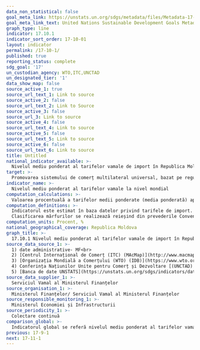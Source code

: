 ```yaml
---
data_non_statistical: false
goal_meta_link: https://unstats.un.org/sdgs/metadata/files/Metadata-17-10-01.pdf
goal_meta_link_text: United Nations Sustainable Development Goals Metadata (pdf 468kB)
graph_type: line
indicator: 17.10.1
indicator_sort_order: 17-10-01
layout: indicator
permalink: /17-10-1/
published: true
reporting_status: complete
sdg_goal: '17'
un_custodian_agency: WTO,ITC,UNCTAD
un_designated_tier: '1'
data_show_map: false
source_active_1: true
source_url_text_1: Link to source
source_active_2: false
source_url_text_2: Link to Source
source_active_3: false
source_url_3: Link to source
source_active_4: false
source_url_text_4: Link to source
source_active_5: false
source_url_text_5: Link to source
source_active_6: false
source_url_text_6: Link to source
title: Untitled
national_indicator_available: >-
  Nivelul mediu ponderat al tarifelor vamale de import în Republica Moldova
target: >-
  Promovarea sistemului de comerț multilateral universal, bazat pe reguli, deschis,    nediscriminatoriu și echitabil în cadrul Organizației Mondiale a Comerțului, inclusiv prin încheierea negocierilor în cadrul Agendei de dezvoltare de la Doha
indicator_name: >-
  Nivelul mediu ponderat al tarifelor vamale la nivel mondial
computation_calculations: >-
  Valoarea procentuală a tarifelor medii ponderate (media ponderată) aplicate importurilor de mărfuri din capitolul 01-97 al Sistemului armonizat  de descriere și codificare a mărfurilor.
computation_definitions: >-
  Indicatorul este estimat în baza datelor privind tarifele de import. Pentru a include toate tarifele, unele taxe care nu sunt exprimate într-o formă ad valorem (de exemplu, taxe speciale) sunt transformate în echivalente ad valorem (adică, ca procent din valoarea importurilor). Conversia se efectuează la un tarif. nivel de linie pentru fiecare importator folosind metoda costului unitar. Valorile unității de import sunt calculate din valorile și cantitățile de import. Doar un număr limitat de rate tarifare care nu sunt ad valorem (adică taxe tehnice) nu pot fi furnizate de echivalenți ad valorem (AVE) și sunt excluse din calcul. Această metodologie permite, de asemenea, comparația între țări. Măsurile și taxele de remediere a comerțului nu sunt considerate ca fiind tarife.<br> 
  Clasificarea mărfurilor se realizează reieșind din prevederile Convenției internațională privind sistemul armonizat de descriere și codificare a mărfurilor (la care Republica Moldova a aderat în anul 2004 prin Legea nr.112 ), care este unul din documentele de bază elaborate de Organizația Mondială a Vămilor. Pentru unificarea clasificării mărfurilor, este utilizată anexa la Convenția vizată, în care se regăsește o Nomenclatură universală a mărfurilor, utilizată la moment de 207 țări ale lumii în calitate de bază a tarifelor vamale de export/import, dar și în scopuri statistice. Nomenclatura combinată a mărfurilor este divizată în  21 de secțiuni, 97 capitole, 1200 de poziții tarifare și peste 5100 de subpoziții tarifare, în baza căreia se elaborează și se gestionează Tariful Vamal Integrat al Republicii Moldova (TARIM). În TARIM sunt stocate informații cu privire la măsurile tarifare și măsurile de politică economică aplicabile mărfurilor importate în Republica Moldova/exportate din Republica Moldova. TARIM-ul este publicat pe pagina web oficială a Serviciului Vamal (Legea nr. 172 din  25.07.2014 privind aprobarea Nomenclaturii combinate a mărfurilor).
computation_units: Procent, %
national_geographical_coverage: Republica Moldova
graph_title: >-
  17.10.1 Nivelul mediu ponderat al tarifelor vamale de import în Republica Moldova
source_data_source_1: >-
  1) date administrative- MF<br> 
  2) [Centrul Internațional de Comerț (ITC) (MAcMap)](http://www.macmap.org)<br> 
  3) [Organizația Mondială a Comerțului (WTO) (IDB)](https://www.wto.org/english/res_e/statis_e/daily_update_e/tariff_profiles/MD_E.pdf)<br> 
  4) Conferința Națiunilor Unite pentru Comerț și Dezvoltare [(UNCTAD) (TRAINS) databases](https://unctad.org/en/Pages/DITC/Trade-Analysis/Non-Tariff-Measures/NTMs-trains.aspx)<br> 
  5) [Banca de date UNSTATS](https://unstats.un.org/sdgs/indicators/database/)
source_data_supplier_1: >-
  Serviciul Vamal al Ministerul Finanțelor
source_organisation_1: >-
  Ministerul Finanțelor/ Serviciul Vamal al Ministerul Finanțelor
source_responsible_monitoring_1: >-
  Ministerul Economiei și Infrastructurii
source_periodicity_1: >-
  Colectare continuă
comparison_global: >-
  Indicatorul global se referă nivelul mediu ponderat al tarifelor vamale de import la nivel mondial, iar indicatorul național constituie o parte a indicatorului global agregat
previous: 17-9-1
next: 17-11-1
---
```

